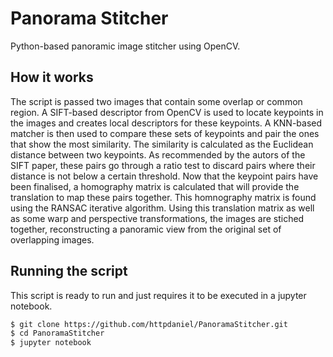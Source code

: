 # Panorama Stitcher

Python-based panoramic image stitcher using OpenCV.

## How it works

The script is passed two images that contain some overlap or common region. A SIFT-based descriptor from OpenCV is used to locate keypoints in the images and creates local descriptors for these keypoints. A KNN-based matcher is then used to compare these sets of keypoints and pair the ones that show the most similarity. The similarity is calculated as the Euclidean distance between two keypoints. As recommended by the autors of the SIFT paper, these pairs go through a ratio test to discard pairs where their distance is not below a certain threshold. Now that the keypoint pairs have been finalised, a homography matrix is calculated that will provide the translation to map these pairs together. This homnography matrix is found using the RANSAC iterative algorithm. Using this translation matrix as well as some warp and perspective transformations, the images are stiched together, reconstructing a panoramic view from the original set of overlapping images.

## Running the script

This script is ready to run and just requires it to be executed in a jupyter notebook.

``` sh
$ git clone https://github.com/httpdaniel/PanoramaStitcher.git
$ cd PanoramaStitcher
$ jupyter notebook
```
